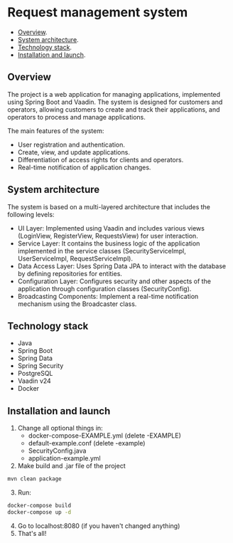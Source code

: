# Request management system

- [Overview](#technology-stack).
- [System architecture](#system-architecture).
- [Technology stack](#technology-stack).
- [Installation and launch](#installation-and-launch).

## Overview

The project is a web application for managing applications, implemented using Spring Boot and Vaadin. The system is designed for customers and operators, allowing customers to create and track their applications, and operators to process and manage applications.

The main features of the system:

* User registration and authentication.
* Create, view, and update applications.
* Differentiation of access rights for clients and operators.
* Real-time notification of application changes.

## System architecture

The system is based on a multi-layered architecture that includes the following levels:

* UI Layer: Implemented using Vaadin and includes various views (LoginView, RegisterView, RequestsView) for user interaction.
* Service Layer: It contains the business logic of the application implemented in the service classes (SecurityServiceImpl, UserServiceImpl, RequestServiceImpl).
* Data Access Layer: Uses Spring Data JPA to interact with the database by defining repositories for entities.
* Configuration Layer: Configures security and other aspects of the application through configuration classes (SecurityConfig).
* Broadcasting Components: Implement a real-time notification mechanism using the Broadcaster class.

## Technology stack

* Java
* Spring Boot
* Spring Data
* Spring Security
* PostgreSQL
* Vaadin v24
* Docker

## Installation and launch

1. Change all optional things in:
   * docker-compose-EXAMPLE.yml (delete -EXAMPLE)
   * default-example.conf (delete -example)
   * SecurityConfig.java
   * application-example.yml
2. Make build and .jar file of the project
```bash
mvn clean package
```
3. Run:
```bash
docker-compose build
docker-compose up -d
```
4. Go to localhost:8080 (if you haven't changed anything)
5. That's all!